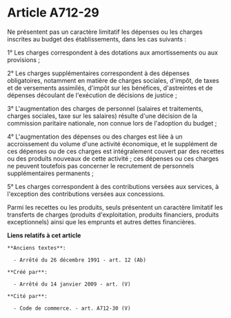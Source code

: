 # Article A712-29

Ne présentent pas un caractère limitatif les dépenses ou les charges inscrites au budget des établissements, dans les cas
suivants :

1° Les charges correspondent à des dotations aux amortissements ou aux provisions ;

2° Les charges supplémentaires correspondent à des dépenses obligatoires, notamment en matière de charges sociales, d'impôt,
de taxes et de versements assimilés, d'impôt sur les bénéfices, d'astreintes et de dépenses découlant de l'exécution de
décisions de justice ;

3° L'augmentation des charges de personnel (salaires et traitements, charges sociales, taxe sur les salaires) résulte d'une
décision de la commission paritaire nationale, non connue lors de l'adoption du budget ;

4° L'augmentation des dépenses ou des charges est liée à un accroissement du volume d'une activité économique, et le
supplément de ces dépenses ou de ces charges est intégralement couvert par des recettes ou des produits nouveaux de cette
activité ; ces dépenses ou ces charges ne peuvent toutefois pas concerner le recrutement de personnels supplémentaires
permanents ;

5° Les charges correspondent à des contributions versées aux services, à l'exception des contributions versées aux
concessions.

Parmi les recettes ou les produits, seuls présentent un caractère limitatif les transferts de charges (produits
d'exploitation, produits financiers, produits exceptionnels) ainsi que les emprunts et autres dettes financières.

**Liens relatifs à cet article**

	**Anciens textes**:

	  - Arrêté du 26 décembre 1991 - art. 12 (Ab)

	**Créé par**:

	  - Arrêté du 14 janvier 2009 - art. (V)

	**Cité par**:

	  - Code de commerce. - art. A712-30 (V)

